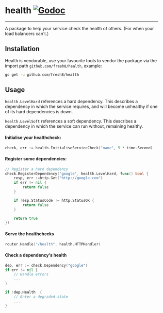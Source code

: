 # health [![Godoc](https://img.shields.io/badge/godoc-reference-5272B4.svg?style=round)](https://godoc.org/github.com/fresh8/health/)
---
A package to help your service check the health of others. (For when your load balancers can't.)

## Installation
Health is vendorable, use your favourite tools to vendor the package via the import path `github.com/fresh8/health`, example:
```bash
go get -u github.com/fresh8/health
```

## Usage

`health.LevelHard` references a hard dependency. This describes a dependency in which the service requires, and will become unhealthy if one of its hard dependencies is down.

`health.LevelSoft` references a soft dependency. This describes a dependency in which the service can run without, remaining healthy.

#### Initialise your healthcheck:
```go
check, err := health.InitialiseServiceCheck("name", 5 * time.Second)
```

#### Register some dependencies:
```go
// Register a hard dependency
check.RegisterDependency("google", health.LevelHard, func() bool {
	resp, err :=http.Get("http://google.com")
	if err != nil {
		return false
	}

	if resp.StatusCode != http.StatusOK {
		return false
	}

	return true
})
```

#### Serve the healthchecks
```go
router.Handle("/health", health.HTTPHandler)
```

#### Check a dependency's health
```go
dep, err := check.Dependency("google")
if err != nil {
	// Handle errors
	...
}

if !dep.Health  {
	// Enter a degraded state
	...
}
```
